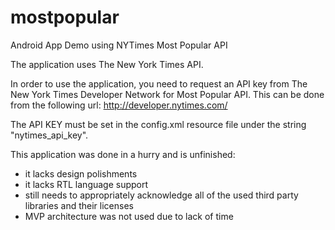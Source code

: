 # mostpopular
Android App Demo using NYTimes Most Popular API

The application uses The New York Times API.

In order to use the application, you need to request an API key from The New York Times Developer Network for Most Popular API. This can be done from the following url:
http://developer.nytimes.com/

The API KEY must be set in the config.xml resource file under the string "nytimes_api_key".

This application was done in a hurry and is unfinished:
* it lacks design polishments
* it lacks RTL language support
* still needs to appropriately acknowledge all of the used third party libraries and their licenses
* MVP architecture was not used due to lack of time
